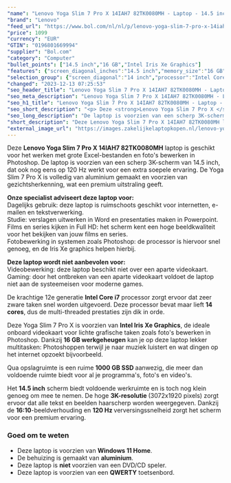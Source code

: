 ```yaml
---
"name": "Lenovo Yoga Slim 7 Pro X 14IAH7 82TK0080MH - Laptop - 14.5 inch"
"brand": "Lenovo"
"feed_url": "https://www.bol.com/nl/nl/p/lenovo-yoga-slim-7-pro-x-14iah7-laptop-14-5-inch/9300000119151583"
"price": 1099
"currency": "EUR"
"GTIN": "0196801669994"
"supplier": "Bol.com"
"category": "Computer"
"bullet_points": ["14.5 inch","16 GB","Intel Iris Xe Graphics"]
"features": {"screen_diagonal_inches":"14.5 inch","memory_size":"16 GB","graphics_card":"Intel Iris Xe Graphics"}
"selection_group": {"screen_diagonal":"14 inch","processor":"Intel Core i7","changed_price_past_3_days":false,"product_family":"Yoga"}
"changed": "2023-12-13 07:25:53"
"seo_header_title": "Lenovo Yoga Slim 7 Pro X 14IAH7 82TK0080MH - Laptop - 14.5 inch"
"seo_meta_description": "Lenovo Yoga Slim 7 Pro X 14IAH7 82TK0080MH - Laptop - 14.5 inch"
"seo_h1_title": "Lenovo Yoga Slim 7 Pro X 14IAH7 82TK0080MH - Laptop - 14.5 inch"
"seo_short_description": "<p> Deze <strong>Lenovo Yoga Slim 7 Pro X </strong><strong>14IAH7 82TK0080MH</strong> laptop is geschikt voor het werken met grote Excel-bestanden en foto's bewerken in Photoshop."
"seo_long_description": "De laptop is voorzien van een scherp 3K-scherm van 14. 5 inch, dat ook nog eens op 120 Hz werkt voor een extra soepele ervaring. De Yoga Slim 7 Pro X is volledig van aluminium gemaakt en voorzien van gezichtsherkenning, wat een premium uitstraling geeft. </p> <p> <strong>Onze specialist adviseert deze laptop voor:</strong><br />Dagelijks gebruik: deze laptop is ruimschoots geschikt voor internetten, e-mailen en tekstverwerking. <br />Studie: verslagen uitwerken in Word en presentaties maken in Powerpoint. <br />Films en series kijken in Full HD: het scherm kent een hoge beeldkwaliteit voor het bekijken van jouw films en series. <br />Fotobewerking in systemen zoals Photoshop: de processor is hiervoor snel genoeg, en de Iris Xe graphics helpen hierbij. </p> <p> <strong>Deze laptop wordt niet aanbevolen voor:</strong><br />Videobewerking: deze laptop beschikt niet over een aparte videokaart. <br />Gaming: door het ontbreken van een aparte videokaart voldoet de laptop niet aan de systeemeisen voor moderne games. </p> <p> De krachtige 12e generatie <strong>Intel Core i7</strong> processor zorgt ervoor dat zeer zware taken snel worden uitgevoerd. Deze processor bevat maar lieft <strong>14 cores</strong>, dus de multi-threaded prestaties zijn dik in orde. </p> <p> Deze Yoga Slim 7 Pro X is voorzien van <strong>Intel Iris Xe Graphics</strong>, de ideale onboard videokaart voor lichte grafische taken zoals foto's bewerken in Photoshop. Dankzij <strong>16 GB werkgeheugen</strong> kan je op deze laptop lekker multitasken: Photoshoppen terwijl je naar muziek luistert en wat dingen op het internet opzoekt bijvoorbeeld. </p> <p> Qua opslagruimte is een ruime <strong>1000 GB SSD </strong>aanwezig, die meer dan voldoende ruimte biedt voor al je programma's, foto's en video's. </p> <p> Het <strong>14. 5 inch</strong> scherm biedt voldoende werkruimte en is toch nog klein genoeg om mee te nemen. De hoge <strong>3K-resolutie </strong>(3072x1920 pixels) zorgt ervoor dat alle tekst en beelden haarscherp worden weergegeven. Dankzij de <strong>16:10</strong>-beeldverhouding en <strong>120 Hz </strong>verversingssnelheid zorgt het scherm voor een premium ervaring. </p> <h3>Goed om te weten</h3> <ul> <li>Deze laptop is voorzien van <strong>Windows 11 Home</strong>. </li> <li>De behuizing is gemaakt van <strong>aluminium</strong>. </li> <li>Deze laptop is <strong>niet </strong>voorzien van een DVD/CD speler. </li> <li>Deze laptop is voorzien van een <strong>QWERTY</strong> toetsenbord. </li> </ul>"
"short_description": "Deze Lenovo Yoga Slim 7 Pro X 14IAH7 82TK0080MH laptop is geschikt voor het werken met grote Excel-bestanden en foto's bewerken in Photoshop. De laptop is voorzien van een scherp 3K-scherm van 14.5 inch, dat ook nog eens op 120 Hz werkt voor een extra soepele ervaring. De Yoga Slim 7 Pro X is volledig van aluminium gemaakt en voorzien van gezichtsherkenning, wat een premium uitstraling geeft. Onze specialist adviseert deze laptop voor: Dagelijks gebruik: deze laptop is ruimschoots geschikt voor internetten, e-mailen en tekstverwerking. Studie: verslagen uitwerken in Word en presentaties maken in Powerpoint. Films en series kijken in Full HD: het scherm kent een hoge beeldkwaliteit voor het bekijken van jouw films en series. Fotobewerking in systemen zoals Photoshop: de processor is hiervoor snel genoeg, en de Iris Xe graphics helpen hierbij. Deze laptop wordt niet aanbevolen voor: Videobewerking: deze laptop beschikt niet over een aparte videokaart. Gaming: door het ontbreken van een aparte videokaart voldoet de laptop niet aan de systeemeisen voor moderne games. De krachtige 12e generatie Intel Core i7 processor zorgt ervoor dat zeer zware taken snel worden uitgevoerd. Deze processor bevat maar lieft 14 cores, dus de multi-threaded prestaties zijn dik in orde. Deze Yoga Slim 7 Pro X is voorzien van Intel Iris Xe Graphics, de ideale onboard videokaart voor lichte grafische taken zoals foto's bewerken in Photoshop. Dankzij 16 GB werkgeheugen kan je op deze laptop lekker multitasken: Photoshoppen terwijl je naar muziek luistert en wat dingen op het internet opzoekt bijvoorbeeld. Qua opslagruimte is een ruime 1000 GB SSD aanwezig, die meer dan voldoende ruimte biedt voor al je programma's, foto's en video's. Het 14.5 inch scherm biedt voldoende werkruimte en is toch nog klein genoeg om mee te nemen. De hoge 3K-resolutie (3072x1920 pixels) zorgt ervoor dat alle tekst en beelden haarscherp worden weergegeven. Dankzij de 16:10-beeldverhouding en 120 Hz verversingssnelheid zorgt het scherm voor een premium ervaring. Goed om te weten Deze laptop is voorzien van Windows 11 Home. De behuizing is gemaakt van aluminium. Deze laptop is niet voorzien van een DVD/CD speler. Deze laptop is voorzien van een QWERTY toetsenbord."
"external_image_url": "https://images.zakelijkelaptopkopen.nl/lenovo-yoga-slim-7-pro-x-14iah7-laptop-14-5-inch.webp"
---
```


<p> Deze <strong>Lenovo Yoga Slim 7 Pro X </strong><strong>14IAH7 82TK0080MH</strong> laptop is geschikt voor het werken met grote Excel-bestanden en foto's bewerken in Photoshop. De laptop is voorzien van een scherp 3K-scherm van 14.5 inch, dat ook nog eens op 120 Hz werkt voor een extra soepele ervaring. De Yoga Slim 7 Pro X is volledig van aluminium gemaakt en voorzien van gezichtsherkenning, wat een premium uitstraling geeft. </p> <p> <strong>Onze specialist adviseert deze laptop voor:</strong><br />Dagelijks gebruik: deze laptop is ruimschoots geschikt voor internetten, e-mailen en tekstverwerking.<br />Studie: verslagen uitwerken in Word en presentaties maken in Powerpoint.<br />Films en series kijken in Full HD: het scherm kent een hoge beeldkwaliteit voor het bekijken van jouw films en series.<br />Fotobewerking in systemen zoals Photoshop: de processor is hiervoor snel genoeg, en de Iris Xe graphics helpen hierbij. </p> <p> <strong>Deze laptop wordt niet aanbevolen voor:</strong><br />Videobewerking: deze laptop beschikt niet over een aparte videokaart.<br />Gaming: door het ontbreken van een aparte videokaart voldoet de laptop niet aan de systeemeisen voor moderne games. </p> <p> De krachtige 12e generatie <strong>Intel Core i7</strong> processor zorgt ervoor dat zeer zware taken snel worden uitgevoerd. Deze processor bevat maar lieft <strong>14 cores</strong>, dus de multi-threaded prestaties zijn dik in orde. </p> <p> Deze Yoga Slim 7 Pro X is voorzien van <strong>Intel Iris Xe Graphics</strong>, de ideale onboard videokaart voor lichte grafische taken zoals foto's bewerken in Photoshop. Dankzij <strong>16 GB werkgeheugen</strong> kan je op deze laptop lekker multitasken: Photoshoppen terwijl je naar muziek luistert en wat dingen op het internet opzoekt bijvoorbeeld. </p> <p> Qua opslagruimte is een ruime <strong>1000 GB SSD </strong>aanwezig, die meer dan voldoende ruimte biedt voor al je programma's, foto's en video's. </p> <p> Het <strong>14.5 inch</strong> scherm biedt voldoende werkruimte en is toch nog klein genoeg om mee te nemen. De hoge <strong>3K-resolutie </strong>(3072x1920 pixels) zorgt ervoor dat alle tekst en beelden haarscherp worden weergegeven. Dankzij de <strong>16:10</strong>-beeldverhouding en <strong>120 Hz </strong>verversingssnelheid zorgt het scherm voor een premium ervaring. </p> <h3>Goed om te weten</h3> <ul> <li>Deze laptop is voorzien van <strong>Windows 11 Home</strong>.</li> <li>De behuizing is gemaakt van <strong>aluminium</strong>.</li> <li>Deze laptop is <strong>niet </strong>voorzien van een DVD/CD speler.</li> <li>Deze laptop is voorzien van een <strong>QWERTY</strong> toetsenbord.</li> </ul>